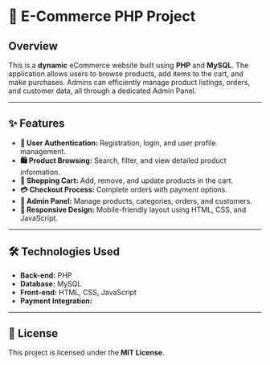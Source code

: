 
# 🛒 E-Commerce PHP Project

## Overview
This is a **dynamic** eCommerce website built using **PHP** and **MySQL**. The application allows users to browse products, add items to the cart, and make purchases. Admins can efficiently manage product listings, orders, and customer data, all through a dedicated Admin Panel.

---

## ✨ Features
- **🔐 User Authentication:** Registration, login, and user profile management.
- **🛍️ Product Browsing:** Search, filter, and view detailed product information.
- **🛒 Shopping Cart:** Add, remove, and update products in the cart.
- **💳 Checkout Process:** Complete orders with payment options.
- **🔧 Admin Panel:** Manage products, categories, orders, and customers.
- **📱 Responsive Design:** Mobile-friendly layout using HTML, CSS, and JavaScript.

---

## 🛠️ Technologies Used
- **Back-end:** PHP
- **Database:** MySQL
- **Front-end:** HTML, CSS, JavaScript 
- **Payment Integration:** 

---

## 📝 License
This project is licensed under the **MIT License**. 
